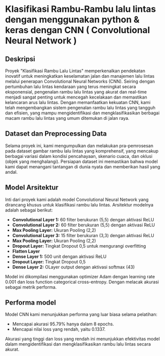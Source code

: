 # Klasifikasi Rambu-Rambu lalu lintas dengan menggunakan python & keras dengan CNN ( Convolutional Neural Network )

## Deskripsi

Proyek "Klasifikasi Rambu Lalu Lintas" memperkenalkan pendekatan inovatif untuk meningkatkan keselamatan jalan dan manajemen lalu lintas melalui penerapan Convolutional Neural Networks (CNN). Seiring dengan pertumbuhan lalu lintas kendaraan yang terus meningkat secara eksponensial, pengenalan rambu lalu lintas yang akurat dan real-time menjadi sangat penting untuk mencegah kecelakaan dan memastikan kelancaran arus lalu lintas. Dengan memanfaatkan kekuatan CNN, kami telah mengembangkan sistem pengenalan rambu lalu lintas yang tangguh dan efisien, yang mampu mengidentifikasi dan mengklasifikasikan berbagai macam rambu lalu lintas yang umum ditemukan di jalan raya.

## Dataset dan Preprocessing Data

Selama proyek ini, kami mengumpulkan dan melakukan pra-pemrosesan pada dataset gambar rambu lalu lintas yang komprehensif, yang mencakup berbagai variasi dalam kondisi pencahayaan, skenario cuaca, dan oklusi (objek yang menghalangi). Persiapan dataset ini memastikan bahwa model kami dapat menangani tantangan di dunia nyata dan memberikan hasil yang andal.

## Model Arsitektur

Inti dari proyek kami adalah model Convolutional Neural Network yang dirancang khusus untuk klasifikasi rambu lalu lintas. Arsitektur modelnya adalah sebagai berikut:

- **Convolutional Layer 1:** 60 filter berukuran (5,5) dengan aktivasi ReLU
- **Convolutional Layer 2:** 60 filter berukuran (5,5) dengan aktivasi ReLU
- **Max Pooling Layer:** Ukuran Pooling (2,2)
- **Convolutional Layer 3:** 15 filter berukuran (3,3) dengan aktivasi ReLU
- **Max Pooling Layer:** Ukuran Pooling (2,2)
- **Dropout Layer:** Tingkat Dropout 0,5 untuk mengurangi overfitting
- **Flatten Layer**
- **Dense Layer 1:** 500 unit dengan aktivasi ReLU
- **Dropout Layer:** Tingkat Dropout 0,5
- **Dense Layer 2:** OLayer output dengan aktivasi softmax (43)

Model ini dikompilasi menggunakan optimizer Adam dengan learning rate 0.001 dan loss function categorical cross-entropy. Dengan melacak akurasi sebagai metrik performa.

## Performa model

Model CNN kami menunjukkan performa yang luar biasa selama pelatihan:

- Mencapai akurasi 95.79% hanya dalam 8 epochs.
- Mencapai nilai loss yang rendah, yaitu 0.1337.

Akurasi yang tinggi dan loss yang rendah ini menunjukkan efektivitas model dalam mengidentifikasi dan mengklasifikasikan rambu lalu lintas secara akurat.

